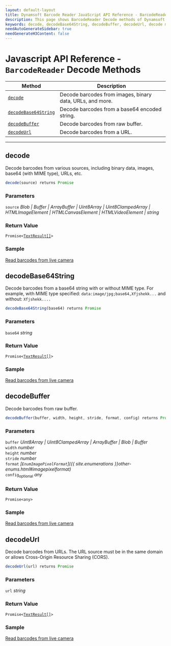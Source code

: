 ```yaml
---
layout: default-layout
title: Dynamsoft Barcode Reader JavaScript API Reference - BarcodeReader Decode Methods
description: This page shows BarcodeReader Decode methods of Dynamsoft Barcode Reader JavaScript SDK.
keywords: decode, decodeBase64String, decodeBuffer, decodeUrl, decode methods, BarcodeReader, api reference, javascript, js
needAutoGenerateSidebar: true
needGenerateH3Content: false
---
```


# Javascript API Reference - `BarcodeReader` Decode Methods 

| Method               | Description |
|----------------------|-------------|
| [`decode`](#decode) | Decode barcodes from images, binary data, URLs, and more. |
| [`decodeBase64String`](#decodebase64string) | Decode barcodes from a base64 encoded string. |
| [`decodeBuffer`](#decodebuffer) | Decode barcodes from raw buffer. |
| [`decodeUrl`](#decodeurl) | Decode barcodes from a URL. |

---

## decode

Decode barcodes from various sources, including binary data, images, base64 (with MIME type), URLs, etc.

```javascript
decode(source) returns Promise
```

### Parameters

`source` *Blob | Buffer | ArrayBuffer | Uint8Array | Uint8ClampedArray | HTMLImageElement | HTMLCanvasElement | HTMLVideoElement | string*

### Return Value

<code>Promise<<a href="../../global-interfaces.md#textresult">TextResult[]</a>></code>
 
### Sample

[Read barcodes from live camera](https://demo.dynamsoft.com/dbr_wasm/barcode_reader_javascript.html)

## decodeBase64String

Decode barcodes from a base64 string with or without MIME type. For example, with MIME type specified: `data:image/jpg;base64,Xfjshekk...` and without: `Xfjshekk....`

```javascript
decodeBase64String(base64) returns Promise
```

### Parameters

`base64` *string*

### Return Value

<code>Promise<<a href="../../global-interfaces.md#textresult">TextResult[]</a>></code>


### Sample

[Read barcodes from live camera](https://demo.dynamsoft.com/dbr_wasm/barcode_reader_javascript.html)

## decodeBuffer

Decode barcodes from raw buffer.

```javascript
decodeBuffer(buffer, width, height, stride, format, config) returns Promise
```

### Parameters

`buffer` *Uint8Array | Uint8ClampedArray | ArrayBuffer | Blob | Buffer*  
`width` *number*  
`height` *number*  
`stride` *number*  
`format` *[`EnumImagePixelFormat`]({{ site.enumerations }}other-enums.html#imagepixelformat)*  
`config`<sub>optional</sub> *any*  

### Return Value

`Promise<any>`

### Sample

[Read barcodes from live camera](https://demo.dynamsoft.com/dbr_wasm/barcode_reader_javascript.html)

## decodeUrl

Decode barcodes from URLs. The URL source must be in the same domain or allows Cross-Origin Resource Sharing (CORS).

```javascript
decodeUrl(url) returns Promise
```

### Parameters

`url` *string*

### Return Value

<code>Promise<<a href="../../global-interfaces.md#textresult">TextResult[]</a>></code>

### Sample

[Read barcodes from live camera](https://demo.dynamsoft.com/dbr_wasm/barcode_reader_javascript.html)
